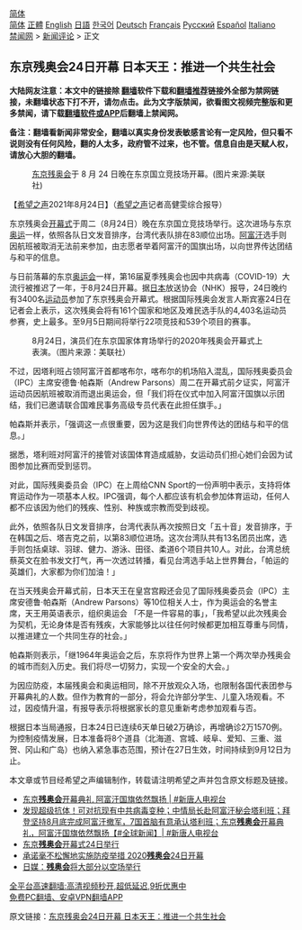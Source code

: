 <!-- 面包屑导航 --> <div class="breadcrumb"><!-- GTranslate: https://gtranslate.io/ -->  <div class="switcher notranslate">  <div class="selected">  <a href="#" onclick="return false;"> 简体</a>  </div>  <div class="option">  <a href="https://www.bannedbook.org" onclick="doGTranslate('zh-CN|zh-CN');jQuery('div.switcher div.selected a').html(jQuery(this).html());return false;" title="简体中文" class="nturl selected"> 简体</a>  <a href="https://www.bannedbook.org/zh-tw/" onclick="doGTranslate('zh-CN|zh-TW');jQuery('div.switcher div.selected a').html(jQuery(this).html());return false;" title="繁體中文" class="nturl"> 正體</a>  <a href="https://www.bannedbook.org/en/" onclick="doGTranslate('zh-CN|en');jQuery('div.switcher div.selected a').html(jQuery(this).html());return false;" title="English" class="nturl"> English</a>  <a href="https://www.bannedbook.org/ja/" onclick="doGTranslate('zh-CN|ja');jQuery('div.switcher div.selected a').html(jQuery(this).html());return false;" title="日本語" class="nturl"> 日語</a>  <a href="https://www.bannedbook.org/ko/" onclick="doGTranslate('zh-CN|ko');jQuery('div.switcher div.selected a').html(jQuery(this).html());return false;" title="한국어" class="nturl"> 한국어</a>  <a href="https://www.bannedbook.org/de/" onclick="doGTranslate('zh-CN|de');jQuery('div.switcher div.selected a').html(jQuery(this).html());return false;" title="Deutsch" class="nturl"> Deutsch</a>  <a href="https://www.bannedbook.org/fr/" onclick="doGTranslate('zh-CN|fr');jQuery('div.switcher div.selected a').html(jQuery(this).html());return false;" title="Français" class="nturl"> Français</a>  <a href="https://www.bannedbook.org/ru/" onclick="doGTranslate('zh-CN|ru');jQuery('div.switcher div.selected a').html(jQuery(this).html());return false;" title="Русский" class="nturl"> Русский</a>  <a href="https://www.bannedbook.org/es/" onclick="doGTranslate('zh-CN|es');jQuery('div.switcher div.selected a').html(jQuery(this).html());return false;" title="Español" class="nturl"> Español</a>  <a href="https://www.bannedbook.org/it/" onclick="doGTranslate('zh-CN|it');jQuery('div.switcher div.selected a').html(jQuery(this).html());return false;" title="Italiano" class="nturl"> Italiano</a>  </div>  </div>      <div class='breadcrumb-sub'><!-- Breadcrumb NavXT 6.3.0 --> <a href="https://www.bannedbook.org/" class="home">禁闻网</a> &gt; <a href="https://www.bannedbook.org/bnews/comments/" class="category">新闻评论</a> &gt; 正文</div></div><h2>东京残奥会24日开幕 日本天王：推进一个共生社会</h2> <p class="notice"><b>大陆网友注意：本文中的链接除 <a href="https://github.com/bannedbook/fanqiang" >翻墙</a>软件下载和<a href="https://github.com/killgcd/justmysocks/blob/master/README.md">翻墙推荐</a>链接外全部为禁网链接，未翻墙状态下打不开，请勿点击。此为文字版禁闻，欲看图文视频完整版和更多禁闻，请下载<a href="https://github.com/bannedbook/fanqiang">翻墙软件或APP</a>后翻墙上禁闻网。</p><p>备注：翻墙看新闻非常安全，翻墙以真实身份发表敏感言论有一定风险，但只看不说则没有任何风险，翻的人太多，政府管不过来，也不管。信息自由是天赋人权，请放心大胆的翻墙。</b></p>  <div class="entry"> <figure> <p><figcaption><a href="https://www.bannedbook.org/bnews/tag/%e4%b8%9c%e4%ba%ac/" class="st_tag internal_tag" rel="tag" title="标签 东京 下的日志">东京</a><a href="https://www.bannedbook.org/bnews/tag/%E6%AE%8B%E5%A5%A5%E4%BC%9A/" class="st_tag internal_tag" rel="tag" title="标签 残奥会 下的日志">残奥会</a>于 8 月 24 日晚在东京国立竞技场开幕。(图片来源:美联社)</figcaption></figure> <p>【<span class='wp_keywordlink_affiliate'><a href="https://www.soundofhope.org" title="希望之声" target="_blank">希望之声</a></span>2021年8月24日】（<a href="https://www.bannedbook.org/bnews/tag/%e5%b8%8c%e6%9c%9b%e4%b9%8b%e5%a3%b0/" class="st_tag internal_tag" rel="tag" title="标签 希望之声 下的日志">希望之声</a>记者高健雯综合报导）</p> <p>东京残奥会<a href="https://www.bannedbook.org/bnews/tag/%E5%BC%80%E5%B9%95%E5%BC%8F/" class="st_tag internal_tag" rel="tag" title="标签 开幕式 下的日志">开幕式</a>于周二（8月24日）晚在东京国立竞技场举行。这次进场与东京<a href="https://www.bannedbook.org/bnews/tag/%e5%a5%a5%e8%bf%90/" class="st_tag internal_tag" rel="tag" title="标签 奥运 下的日志">奥运</a>一样，依照各队日文发音排序，台湾代表队排在83顺位出场。<a href="https://www.bannedbook.org/bnews/tag/%e9%98%bf%e5%af%8c%e6%b1%97/" class="st_tag internal_tag" rel="tag" title="标签 阿富汗 下的日志">阿富汗</a>选手则因航班被取消无法前来参加，由志愿者举着阿富汗的国旗出场，以向世界传达团结与和平的信息。</p> <p>与日前落幕的东京<a href="https://www.bannedbook.org/bnews/tag/%E5%A5%A5%E8%BF%90%E4%BC%9A/" class="st_tag internal_tag" rel="tag" title="标签 奥运会 下的日志">奥运会</a>一样，第16届夏季残奥会也因中共病毒（COVID-19）大流行被推迟了一年，于8月24日开幕。据<a href="https://www.bannedbook.org/bnews/tag/%e6%97%a5%e6%9c%ac/" class="st_tag internal_tag" rel="tag" title="标签 日本 下的日志">日本</a>放送协会（NHK）报导，24日晚约有3400名<a href="https://www.bannedbook.org/bnews/tag/%E8%BF%90%E5%8A%A8%E5%91%98/" class="st_tag internal_tag" rel="tag" title="标签 运动员 下的日志">运动员</a>参加了东京残奥会开幕式。根据国际残奥会发言人斯宾塞24日在记者会上表示，这次残奥会将有161个国家和地区及难民选手队的4,403名运动员参赛，史上最多。至9月5日期间将举行22项竞技和539个项目的赛事。</p>  <figure><figcaption>8月24日，演员们在东京国家体育场举行的2020年残奥会开幕式上表演。（图片来源：美联社）</figcaption></figure> <p>不过，因塔利班占领阿富汗首都喀布尔，喀布尔的机场陷入混乱，国际残奥委员会（IPC）主席安德鲁‧帕森斯（Andrew Parsons）周二在开幕式前夕证实，阿富汗运动员因航班被取消而退出奥运会，但「我们将在仪式中加入阿富汗国旗以示团结，我们已邀请联合国难民事务高级专员代表在此担任旗手。」</p> <p>帕森斯并表示，「强调这一点很重要，因为这是我们向世界传达的团结与和平的信息。」</p> <p>据悉，塔利班对阿富汗的接管对该国体育造成威胁，女运动员们担心她们会因为试图参加比赛而受到惩罚。</p>  <p>对此，国际残奥委员会（IPC）在上周给CNN Sport的一份声明中表示，支持将体育运动作为一项基本人权。IPC强调，每个人都应该有机会参加体育运动，任何人都不应该因为他们的残疾、性别、种族或宗教而受到歧视。</p> <p>此外，依照各队日文发音排序，台湾代表队再次按照日文「五十音」发音排序，于在韩国之后、塔吉克之前，以第83顺位进场。这次台湾队共有13名团员出席，选手则包括桌球、羽球、健力、游泳、田径、柔道6个项目共10人。对此，台湾总统蔡英文在脸书发文打气，再一次透过转播，看见台湾选手站上世界舞台，「帕运的英雄们，大家都为你们加油！」</p> <p>在当天残奥会开幕式前，日本天王在皇宫宫殿还会见了国际残奥委员会（IPC）主席安德鲁·帕森斯（Andrew Parsons）等10位相关人士，作为奥运会的名誉主席，天王用英语表示，组织奥运会 「不是一件容易的事」，「我希望以此次残奥会为契机，无论身体是否有残疾，大家能够比以往任何时候都更加相互尊重与同情，以推进建立一个共同生存的社会。」</p>  <p>帕森斯则表示，「继1964年奥运会之后，东京将作为世界上第一个两次举办残奥会的城市而刻入历史。我们将尽一切努力，实现一个安全的大会。」</p> <p>为因应防疫，本届残奥会和奥运相同，除不开放观众入场，也限制各国代表团参与开幕典礼的人数。但作为教育的一部分，将会允许部分学生、儿童入场观看。不过，因疫情升温，有报导表示将根据家长的意见重新考虑参加观看与否。</p> <p>根据日本当局通报，日本24日已连续6天单日破2万确诊，再增确诊2万1570例。为控制疫情发展，日本准备将8个道县（北海道、宫城、岐阜、爱知、三重、滋贺、冈山和广岛）也纳入紧急事态范围，预计在27日生效，时间持续到9月12日为止。</p>  <p>本文章或节目经希望之声编辑制作，转载请注明希望之声并包含原文标题及链接。 </p> <ul class='op-related-articles' title='相关阅读'> <li><a href='https://www.bannedbook.org/bnews/bannedvideo/20210825/1612597.html' target='_blank'>东京<b>残奥会</b>开幕典礼 阿富汗国旗依然飘扬 | #新唐人电视台</a></li> <li><a href='https://www.bannedbook.org/bnews/bannedvideo/20210825/1612580.html' target='_blank'>发现超级抗体！可对抗现有中共病毒变种；中情局长赴阿富汗秘会塔利班；拜登坚持8月底完成阿富汗撤军，7国首脑有意承认塔利班；东京<b>残奥会</b>开幕典礼，阿富汗国旗依然飘扬【#全球新闻】| #新唐人电视台</a></li> <li><a href='https://www.bannedbook.org/bnews/headline/20210824/1612302.html' target='_blank'>东京<b>残奥会</b>开幕式24日举行</a></li> <li><a href='https://www.bannedbook.org/bnews/comments/20210824/1611855.html' target='_blank'>承诺毫不松懈地实施防疫举措 2020<b>残奥会</b>24日开幕</a></li> <li><a href='https://www.bannedbook.org/bnews/baitai/20210816/1607041.html' target='_blank'>日媒：<b>残奥会</b>将大部分以空场举行</a></li> </ul> <p class="texttj"> <a href="https://github.com/bannedbook/fanqiang/wiki/V2ray%E6%9C%BA%E5%9C%BA" target="_blank">全平台高速翻墙:高清视频秒开,超低延迟,9折优惠中</a><br/> <a href="https://github.com/bannedbook/fanqiang/wiki/%E7%A6%81%E9%97%BB%E7%BD%91%E5%AE%89%E5%8D%93%E7%BF%BB%E5%A2%99%E6%96%B0%E9%97%BBAPP" target="_blank">免费PC翻墙、安卓VPN翻墙APP</a></p><p>原文链接：<a class="src_link"  href="https://www.soundofhope.org/post/538628" target="_blank">东京残奥会24日开幕 日本天王：推进一个共生社会</a></p><a name='sharetosocial'></a>  <div style="margin-bottom:5px;padding-bottom:5px;clear:both"> <div id="archive-pix-1" class="banner-ads"> <!-- AuctionX Display platform tag START --> <div id="26318x728x90x621x_ADSLOT2" clicktrack="%%CLICK_URL_ESC%%"></div> <!-- AuctionX Display platform tag END --> </div> <div id="archive-pix-2" class="banner-ads"> <!-- AuctionX Display platform tag START --> <div id="26315x300x250x621x_ADSLOT2" clicktrack="%%CLICK_URL_ESC%%"></div> <!-- AuctionX Display platform tag END --> </div> </div>  <div id="archive-pix-1" class="banner-ads"> <!-- AuctionX Display platform tag START --> <div id="26318x728x90x621x_ADSLOT3" clicktrack="%%CLICK_URL_ESC%%"></div> <!-- AuctionX Display platform tag END --> </div> </div><!--END ENTRY--> 